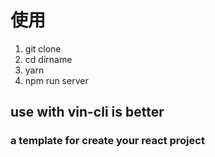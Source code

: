 # 使用

1. git clone
2. cd dirname
3. yarn
4. npm run server

## use with vin-cli is better
### a template for create your react project